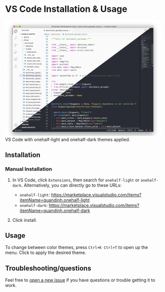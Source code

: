 # VS Code Installation & Usage

![screenshot: vscode](./screenshots/vscode.png)
VS Code with onehalf-light and onehalf-dark themes applied.

## Installation

### Manual Installation
1. In VS Code, click `Extensions`, then search for `onehalf-light` or `onehalf-dark`.
  Alternatively, you can directly go to these URLs:
    - `onehalf-light`: https://marketplace.visualstudio.com/items?itemName=quandinh.onehalf-light
    - `onehalf-dark`: https://marketplace.visualstudio.com/items?itemName=quandinh.onehalf-dark

2. Click install.

## Usage
To change between color themes, press `Ctrl+K Ctrl+T` to open up the menu. Click to apply the desired theme.

## Troubleshooting/questions
Feel free to [open a new issue](https://github.com/sonph/onehalf/issues/new)
if you have questions or trouble getting it to work.
